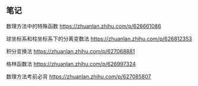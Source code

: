 ## 笔记

数理方法中的特殊函数 https://zhuanlan.zhihu.com/p/626661086

球坐标系和柱坐标系下的分离变数法 https://zhuanlan.zhihu.com/p/626812353

积分变换法 https://zhuanlan.zhihu.com/p/627068881

格林函数法 https://zhuanlan.zhihu.com/p/626997324

数理方法考前必背 https://zhuanlan.zhihu.com/p/627085807
